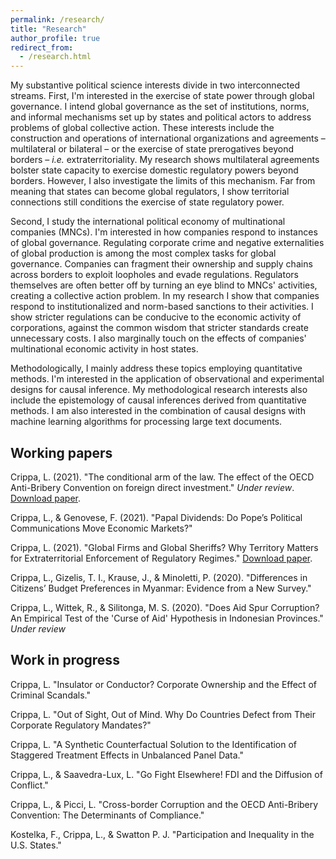 ```yaml
---
permalink: /research/
title: "Research"
author_profile: true
redirect_from: 
  - /research.html
---
```

My substantive political science interests divide in two interconnected streams. First, I'm interested in the exercise of state power through global governance. I intend global governance as the set of institutions, norms, and informal mechanisms set up by states and political actors to address problems of global collective action. These interests include the construction and operations of international organizations and agreements – multilateral or bilateral – or the exercise of state prerogatives beyond borders – _i.e._ extraterritoriality. My research shows multilateral agreements bolster state capacity to exercise domestic regulatory powers beyond borders. However, I also investigate the limits of this mechanism. Far from meaning that states can become global regulators, I show territorial connections still conditions the exercise of state regulatory power.

Second, I study the international political economy of multinational companies (MNCs). I'm interested in how companies respond to instances of global governance. Regulating corporate crime and negative externalities of global production is among the most complex tasks for global governance. Companies can fragment their ownership and supply chains across borders to exploit loopholes and evade regulations. Regulators themselves are often better off by turning an eye blind to MNCs' activities, creating a collective action problem. In my research I show that companies respond to institutionalized and norm-based sanctions to their activities. I show stricter regulations can be conducive to the economic activity of corporations, against the common wisdom that stricter standards create unnecessary costs. I also marginally touch on the effects of companies' multinational economic activity in host states.

Methodologically, I mainly address these topics employing quantitative methods. I'm interested in the application of observational and experimental designs for causal inference. My methodological research interests also include the epistemology of causal inferences derived from quantitative methods. I am also interested in the combination of causal designs with machine learning algorithms for processing large text documents.

## Working papers
Crippa, L. (2021). "The conditional arm of the law. The effect of the OECD Anti-Bribery Convention on foreign direct investment." _Under review_. [Download paper](https://lorenzo-crippa.github.io/files/conditional_arm.pdf).

Crippa, L., & Genovese, F. (2021). "Papal Dividends: Do Pope’s Political Communications Move Economic Markets?"

Crippa, L. (2021). "Global Firms and Global Sheriffs? Why Territory Matters for Extraterritorial Enforcement of Regulatory Regimes." [Download paper](https://lorenzo-crippa.github.io/files/sheriffs.pdf).

Crippa, L., Gizelis, T. I., Krause, J., & Minoletti, P. (2020). "Differences in Citizens’ Budget Preferences in Myanmar: Evidence from a New Survey."

Crippa, L., Wittek, R., & Silitonga, M. S. (2020). "Does Aid Spur Corruption? An Empirical Test of the 'Curse of Aid' Hypothesis in Indonesian Provinces." _Under review_

## Work in progress

Crippa, L. "Insulator or Conductor? Corporate Ownership and the Effect of Criminal Scandals."

Crippa, L. "Out of Sight, Out of Mind. Why Do Countries Defect from Their Corporate Regulatory Mandates?"

Crippa, L. "A Synthetic Counterfactual Solution to the Identification of Staggered Treatment Effects in Unbalanced Panel Data."

Crippa, L., & Saavedra-Lux, L. "Go Fight Elsewhere! FDI and the Diffusion of Conflict."

Crippa, L., & Picci, L. "Cross-border Corruption and the OECD Anti-Bribery Convention: The Determinants of Compliance."

Kostelka, F., Crippa, L., & Swatton P. J. "Participation and Inequality in the U.S. States."
